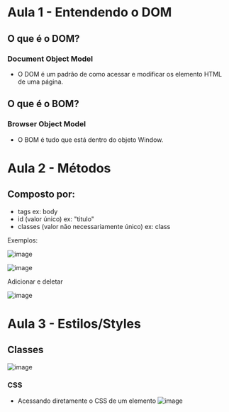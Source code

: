 # Aula 1 - Entendendo o DOM

## O que é o DOM?

### Document Object Model
- O DOM é um padrão de como acessar e modificar os elemento HTML de uma página.


## O que é o BOM?

### Browser Object Model
- O BOM é tudo que está dentro do objeto Window.


# Aula 2 - Métodos

## Composto por:
- tags
ex: body
- id (valor único)
ex: "titulo"
- classes (valor não necessariamente único)
ex: class

Exemplos:

![image](https://user-images.githubusercontent.com/51412784/152227006-be837e4f-bf72-4674-af70-e3450f6b35eb.png)

![image](https://user-images.githubusercontent.com/51412784/152227709-0b456bfe-973d-421f-b1d6-954944326fa7.png)

Adicionar e deletar 

![image](https://user-images.githubusercontent.com/51412784/152227928-21deac72-c661-4860-a107-e03806d37ff6.png)


# Aula 3 - Estilos/Styles

## Classes

![image](https://user-images.githubusercontent.com/51412784/152228158-3dd7acfe-7a89-4eca-809a-b5d8673986aa.png)

### CSS
- Acessando diretamente o CSS de um elemento
![image](https://user-images.githubusercontent.com/51412784/152882323-76735da9-8c40-4bd1-9ac9-6e56a7e59fa2.png)



